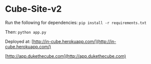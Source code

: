# Cube-Site-v2

Run the following for dependencies: 
`pip install -r requirements.txt`

Then:
`python app.py`

Deployed at:
[http://in-cube.herokuapp.com/](http://in-cube.herokuapp.com/)

[http://app.dukethecube.com](http://app.dukethecube.com)


